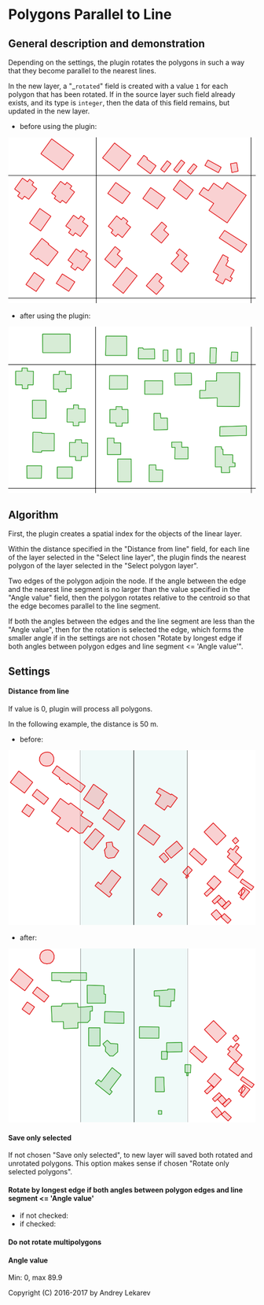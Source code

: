 # Polygons Parallel to Line
## General description and demonstration

Depending on the settings, the plugin rotates the polygons in such a way that 
they become parallel to the nearest lines.

In the new layer, a "_`rotated`" field is created with a value `1` for each polygon 
that has been rotated. If in the source layer such field already exists, and 
its type is `integer`, then the data of this field remains, but updated in the 
new layer.

* before using the plugin:

![](https://github.com/Elfpkck/pptl_images/blob/master/before.png?raw=true)

* after using the plugin:

![](https://github.com/Elfpkck/pptl_images/blob/master/after.png?raw=true)

## Algorithm

First, the plugin creates a spatial index for the objects of the linear layer.

Within the distance specified in the "Distance from line" field, for each line 
of the layer selected in the "Select line layer", the plugin finds the nearest 
polygon of the layer selected in the "Select polygon layer".

Two edges of the polygon adjoin the node. If the angle between the edge and the 
nearest line segment is no larger than the value specified in the "Angle value" 
field, then the polygon rotates relative to the centroid so that the edge 
becomes parallel to the line segment.

If both the angles between the edges and the line segment are less than the 
"Angle value", then for the rotation is selected the edge, which forms the 
smaller angle if in the settings are not chosen "Rotate by longest edge if both 
angles between polygon edges and line segment <= 'Angle value'".

## Settings
#### Distance from line
If value is 0, plugin will process all polygons.

In the following example, the distance is 50 m.

* before:

![](https://github.com/Elfpkck/pptl_images/blob/master/distance_before.png?raw=true)

* after:

![](https://github.com/Elfpkck/pptl_images/blob/master/distance_after.png?raw=true)

#### Save only selected
If not chosen "Save only selected", to new layer will saved both rotated and 
unrotated polygons. This option makes sense if chosen "Rotate only selected 
polygons".

#### Rotate by longest edge if both angles between polygon edges and line segment <= 'Angle value'
* if not checked:
* if checked:

#### Do not rotate multipolygons

#### Angle value
Min: 0, max 89.9

Copyright (C) 2016-2017 by Andrey Lekarev